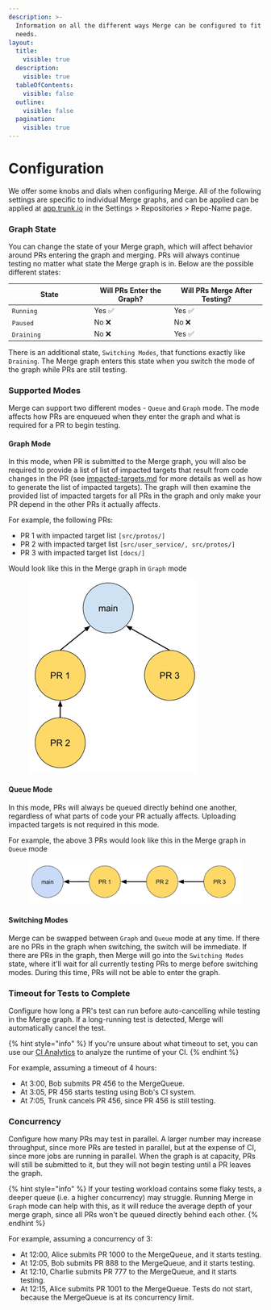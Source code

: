 ```yaml
---
description: >-
  Information on all the different ways Merge can be configured to fit your
  needs.
layout:
  title:
    visible: true
  description:
    visible: true
  tableOfContents:
    visible: false
  outline:
    visible: false
  pagination:
    visible: true
---
```


# Configuration

We offer some knobs and dials when configuring Merge. All of the following settings are specific to individual Merge graphs, and can be applied can be applied at [app.trunk.io](https://app.trunk.io) in the Settings > Repositories > Repo-Name page.

### Graph State

You can change the state of your Merge graph, which will affect behavior around PRs entering the graph and merging. PRs will always continue testing no matter what state the Merge graph is in. Below are the possible different states:

<table><thead><tr><th width="149">State</th><th>Will PRs Enter the Graph?</th><th>Will PRs Merge After Testing?</th></tr></thead><tbody><tr><td><code>Running</code></td><td>Yes <span data-gb-custom-inline data-tag="emoji" data-code="2705">✅</span></td><td>Yes <span data-gb-custom-inline data-tag="emoji" data-code="2705">✅</span></td></tr><tr><td><code>Paused</code></td><td>No <span data-gb-custom-inline data-tag="emoji" data-code="274c">❌</span></td><td>No <span data-gb-custom-inline data-tag="emoji" data-code="274c">❌</span></td></tr><tr><td><code>Draining</code></td><td>No <span data-gb-custom-inline data-tag="emoji" data-code="274c">❌</span></td><td>Yes <span data-gb-custom-inline data-tag="emoji" data-code="2705">✅</span></td></tr></tbody></table>

There is an additional state, `Switching Modes`, that functions exactly like `Draining`. The Merge graph enters this state when you switch the mode of the graph while PRs are still testing.

### Supported Modes

Merge can support two different modes - `Queue` and `Graph` mode. The mode affects how PRs are enqueued when they enter the graph and what is required for a PR to begin testing.

#### Graph Mode

In this mode, when PR is submitted to the Merge graph, you will also be required to provide a list of list of impacted targets that result from code changes in the PR (see [impacted-targets.md](impacted-targets.md "mention") for more details as well as how to generate the list of impacted targets). The graph will then examine the provided list of impacted targets for all PRs in the graph and only make your PR depend in the other PRs it actually affects.

For example, the following PRs:

* PR 1 with impacted target list `[src/protos/]`
* PR 2 with impacted target list `[src/user_service/, src/protos/]`
* PR 3 with impacted target list `[docs/]`

Would look like this in the Merge graph in `Graph` mode

<figure><img src="../.gitbook/assets/image (19).png" alt="" width="332"><figcaption></figcaption></figure>

#### Queue Mode

In this mode, PRs will always be queued directly behind one another, regardless of what parts of code your PR actually affects. Uploading impacted targets is not required in this mode.

For example, the above 3 PRs would look like this in the Merge graph in `Queue` mode

<figure><img src="../.gitbook/assets/image (20).png" alt=""><figcaption></figcaption></figure>

#### Switching Modes

Merge can be swapped between `Graph` and `Queue` mode at any time. If there are no PRs in the graph when switching, the switch will be immediate. If there are PRs in the graph, then Merge will go into the `Switching Modes` state, where it'll wait for all currently testing PRs to merge before switching modes. During this time, PRs will not be able to enter the graph.

### Timeout for Tests to Complete

Configure how long a PR's test can run before auto-cancelling while testing in the Merge graph. If a long-running test is detected, Merge will automatically cancel the test.

{% hint style="info" %}
If you're unsure about what timeout to set, you can use our [CI Analytics](https://trunk.io/products/ci-analytics) to analyze the runtime of your CI.
{% endhint %}

For example, assuming a timeout of 4 hours:

* At 3:00, Bob submits PR 456 to the MergeQueue.
* At 3:05, PR 456 starts testing using Bob's CI system.
* At 7:05, Trunk cancels PR 456, since PR 456 is still testing.

### Concurrency

Configure how many PRs may test in parallel. A larger number may increase throughput, since more PRs are tested in parallel, but at the expense of CI, since more jobs are running in parallel. When the graph is at capacity, PRs will still be submitted to it, but they will not begin testing until a PR leaves the graph.

{% hint style="info" %}
If your testing workload contains some flaky tests, a deeper queue (i.e. a higher concurrency) may struggle. Running Merge in `Graph` mode can help with this, as it will reduce the average depth of your merge graph, since all PRs won't be queued directly behind each other.
{% endhint %}

For example, assuming a concurrency of 3:

* At 12:00, Alice submits PR 1000 to the MergeQueue, and it starts testing.
* At 12:05, Bob submits PR 888 to the MergeQueue, and it starts testing.
* At 12:10, Charlie submits PR 777 to the MergeQueue, and it starts testing.
* At 12:15, Alice submits PR 1001 to the MergeQueue. Tests do not start, because the MergeQueue is at its concurrency limit.
